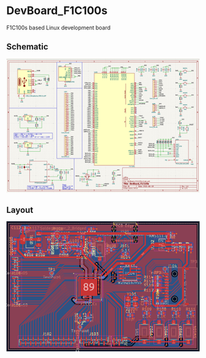 # DevBoard_F1C100s
F1C100s based Linux development board

## Schematic
![Schematic](./images/schematic.png)

## Layout
![Layout](./images/layout.png)
